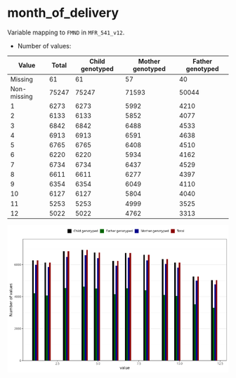 # month_of_delivery
Variable mapping to `FMND` in `MFR_541_v12`.
- Number of values:

| Value | Total | Child genotyped | Mother genotyped | Father genotyped |
| ----- | ----- | --------------- | ---------------- | ---------------- |
| Missing | 61 | 61 | 57 | 40 |
| Non-missing | 75247 | 75247 | 71593 | 50044 |
| 1 | 6273 | 6273 | 5992 | 4210 |
| 2 | 6133 | 6133 | 5852 | 4077 |
| 3 | 6842 | 6842 | 6488 | 4533 |
| 4 | 6913 | 6913 | 6591 | 4638 |
| 5 | 6765 | 6765 | 6408 | 4510 |
| 6 | 6220 | 6220 | 5934 | 4162 |
| 7 | 6734 | 6734 | 6437 | 4529 |
| 8 | 6611 | 6611 | 6277 | 4397 |
| 9 | 6354 | 6354 | 6049 | 4110 |
| 10 | 6127 | 6127 | 5804 | 4040 |
| 11 | 5253 | 5253 | 4999 | 3525 |
| 12 | 5022 | 5022 | 4762 | 3313 |



![](month_of_delivery_n.png)



